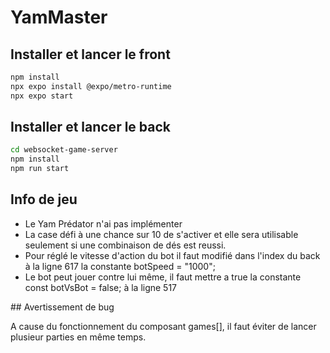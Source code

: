 # YamMaster

## Installer et lancer le front

``` bash
npm install
npx expo install @expo/metro-runtime
npx expo start
```

## Installer et lancer le back

``` bash
cd websocket-game-server
npm install
npm run start
```

## Info de jeu

- Le Yam Prédator n'ai pas implémenter
- La case défi à une chance sur 10 de s'activer et elle sera utilisable seulement si une combinaison de dés est reussi.
- Pour réglé le vitesse d'action du bot il faut modifié dans l'index du back à la ligne 617 la constante botSpeed = "1000";
- Le bot peut jouer contre lui même, il faut mettre a true la constante const botVsBot = false; à la ligne 517

## Avertissement de bug

A cause du fonctionnement du composant games[], il faut éviter de lancer plusieur parties en même temps.
